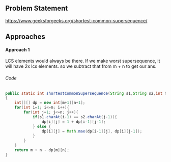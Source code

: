 ## Problem Statement
https://www.geeksforgeeks.org/shortest-common-supersequence/

## Approaches
#### Approach 1
LCS elements would always be there. If we make worst supersequence, it will have 2x lcs elements. so we subtract that from m + n to get our ans.

###### Code
```java
public static int shortestCommonSupersequence(String s1,String s2,int m,int n)
{
	int[][] dp = new int[m+1][n+1];
	for(int i=1; i<=m; i++){
		for(int j=1; j<=n; j++){
			if(s1.charAt(i-1) == s2.charAt(j-1)){
				dp[i][j] = 1 + dp[i-1][j-1];
			} else {
				dp[i][j] = Math.max(dp[i-1][j], dp[i][j-1]);
			}
		}
	}
	return m + n - dp[m][n];
}
```